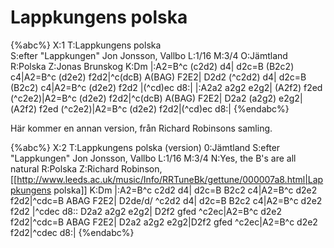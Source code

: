# Lappkungens polska

{%abc%}
X:1
T:Lappkungens polska  
S:efter "Lappkungen" Jon Jonsson, Vallbo
L:1/16
M:3/4
O:Jämtland
R:Polska
Z:Jonas Brunskog
K:Dm
|:A2=B^c (c2d2) d4| d2c=B (B2c2) c4|A2=B^c (d2e2) f2d2|^c(dcB) A(BAG) F2E2|
D2d2 (^c2d2) d4| d2c=B (B2c2) c4|A2=B^c (d2e2) f2d2 |(^cd)ec d8:|
|:A2a2 a2g2 e2g2| (A2f2) f2ed (^c2e2)|A2=B^c (d2e2) f2d2|^c(dcB) A(BAG) F2E2|
D2a2 (a2g2) e2g2|(A2f2) f2ed (^c2e2)|A2=B^c (d2e2) f2d2|(^cd)ec d8:|
{%endabc%}

Här kommer en annan version, från Richard Robinsons samling.

{%abc%}
X:2
T:Lappkungens polska (version)
0:Jämtland
S:efter "Lappkungen" Jon Jonsson, Vallbo
L:1/16
M:3/4
N:Yes, the B's are all natural
R:Polska
Z:Richard Robinson, [[http://www.leeds.ac.uk/music/Info/RRTuneBk/gettune/000007a8.html|Lappkungens polska]]
K:Dm
|:A2=B^c c2d2 d4| d2c=B B2c2 c4|A2=B^c d2e2 f2d2|^cdc=B ABAG F2E2|
D2de/d/ ^c2d2 d4| d2c=B B2c2 c4|A2=B^c d2e2 f2d2 |^cdec d8::
D2a2 a2g2 e2g2| D2f2 gfed ^c2ec|A2=B^c d2e2 f2d2|^cdc=B ABAG F2E2|
D2a2 a2g2 e2g2|D2f2 gfed ^c2ec|A2=B^c d2e2 f2d2|^cdec d8:|
{%endabc%}


